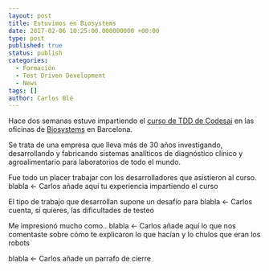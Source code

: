 ```yaml
---
layout: post
title: Estuvimos en Biosystems
date: 2017-02-06 10:25:00.000000000 +00:00
type: post
published: true
status: publish
categories:
  - Formación
  - Test Driven Development
  - News
tags: []
author: Carlos Blé
---
```


Hace dos semanas estuve impartiendo el [curso de TDD de Codesai](http://www.codesai.com/curso-de-tdd/) en las oficinas de [Biosystems](http://www.biosystems.es/) en Barcelona.

Se trata de una empresa que lleva más de 30 años investigando, desarrollando y fabricando sistemas analíticos de diagnóstico clínico y agroalimentario para laboratorios de todo el mundo.

Fue todo un placer trabajar con los desarrolladores que asistieron al curso. blabla <- Carlos añade aquí tu experiencia impartiendo el curso

El tipo de trabajo que desarrollan supone un desafío para blabla <- Carlos cuenta, si quieres, las dificultades de testeo

Me impresionó mucho como.. blabla <- Carlos añade aquí lo que nos comentaste sobre cómo te explicaron lo que hacían y lo chulos que eran los robots

blabla <- Carlos añade un parrafo de cierre

